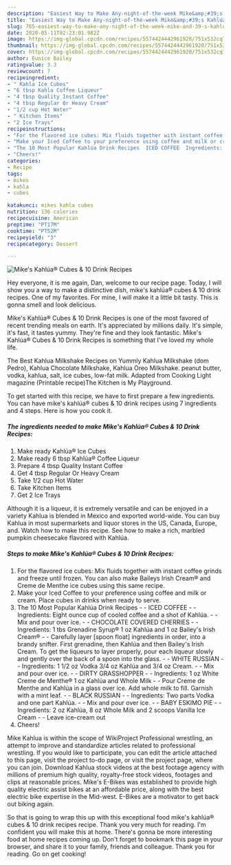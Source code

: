 ```yaml
---
description: "Easiest Way to Make Any-night-of-the-week Mike&amp;#39;s Kahlúa® Cubes &amp;amp; 10 Drink Recipes"
title: "Easiest Way to Make Any-night-of-the-week Mike&amp;#39;s Kahlúa® Cubes &amp;amp; 10 Drink Recipes"
slug: 765-easiest-way-to-make-any-night-of-the-week-mike-and-39-s-kahlua-cubes-and-amp-10-drink-recipes
date: 2020-05-11T02:23:01.982Z
image: https://img-global.cpcdn.com/recipes/5574424442961920/751x532cq70/mikes-kahlua-cubes-10-drink-recipes-recipe-main-photo.jpg
thumbnail: https://img-global.cpcdn.com/recipes/5574424442961920/751x532cq70/mikes-kahlua-cubes-10-drink-recipes-recipe-main-photo.jpg
cover: https://img-global.cpcdn.com/recipes/5574424442961920/751x532cq70/mikes-kahlua-cubes-10-drink-recipes-recipe-main-photo.jpg
author: Eunice Bailey
ratingvalue: 3.3
reviewcount: 7
recipeingredient:
- " Kahla Ice Cubes"
- "6 tbsp Kahla Coffee Liqueur"
- "4 tbsp Quality Instant Coffee"
- "4 tbsp Regular Or Heavy Cream"
- "1/2 cup Hot Water"
- " Kitchen Items"
- "2 Ice Trays"
recipeinstructions:
- "For the flavored ice cubes: Mix fluids together with instant coffee grinds and freeze until frozen. You can also make Baileys Irish Cream® and Creme de Menthe ice cubes using this same recipe."
- "Make your Iced Coffee to your preference using coffee and milk or cream. Place cubes in drinks when ready to serve."
- "The 10 Most Popular Kahlúa Drink Recipes  ICED COFFEE  Ingredients: Eight ounce cup of cooled coffee and a shot of Kahlúa.  Mix and pour over ice.  CHOCOLATE COVERED CHERRIES  Ingredients: 1 tbs Grenadine Syrup® 1 oz Kahlúa and 1 oz Bailey&#39;s Irish Cream®  Carefully layer [spoon float] ingredients in order, into a brandy snifter. First grenadine, then Kahlúa and then Bailey&#39;s Irish Cream. To get the liqueurs to layer properly, pour each liqueur slowly and gently over the back of a spoon into the glass.  WHITE RUSSIAN  Ingredients: 1 1/2 oz Vodka 3/4 oz Kahlúa and 3/4 oz Cream.  Mix and pour over ice.  DIRTY GRASSHOPPER  Ingredients: 1 oz White Creme de Menthe® 1 oz Kahlúa and Whole Milk  Pour Creme de Menthe and Kahlúa in a glass over ice. Add whole milk to fill. Garnish with a mint leaf.  BLACK RUSSIAN  Ingredients: Two parts Vodka and one part Kahlúa.  Mix and pour over ice.  BABY ESKIMO PIE  Ingredients: 2 oz Kahlúa, 8 oz Whole Milk and 2 scoops Vanilla Ice Cream  Leave ice-cream out"
- "Cheers!"
categories:
- Recipe
tags:
- mikes
- kahla
- cubes

katakunci: mikes kahla cubes 
nutrition: 136 calories
recipecuisine: American
preptime: "PT17M"
cooktime: "PT52M"
recipeyield: "3"
recipecategory: Dessert

---
```



![Mike&#39;s Kahlúa® Cubes &amp; 10 Drink Recipes](https://img-global.cpcdn.com/recipes/5574424442961920/751x532cq70/mikes-kahlua-cubes-10-drink-recipes-recipe-main-photo.jpg)

Hey everyone, it is me again, Dan, welcome to our recipe page. Today, I will show you a way to make a distinctive dish, mike&#39;s kahlúa® cubes &amp; 10 drink recipes. One of my favorites. For mine, I will make it a little bit tasty. This is gonna smell and look delicious.

Mike&#39;s Kahlúa® Cubes &amp; 10 Drink Recipes is one of the most favored of recent trending meals on earth. It's appreciated by millions daily. It's simple, it's fast, it tastes yummy. They're fine and they look fantastic. Mike&#39;s Kahlúa® Cubes &amp; 10 Drink Recipes is something that I've loved my whole life.

The Best Kahlua Milkshake Recipes on Yummly Kahlua Milkshake (dom Pedro), Kahlua Chocolate Milkshake, Kahlua Oreo Milkshake. peanut butter, vodka, kahlua, salt, ice cubes, low-fat milk. Adapted from Cooking Light magazine (Printable recipe)The Kitchen is My Playground.


To get started with this recipe, we have to first prepare a few ingredients. You can have mike&#39;s kahlúa® cubes &amp; 10 drink recipes using 7 ingredients and 4 steps. Here is how you cook it.

<!--inarticleads1-->

##### The ingredients needed to make Mike&#39;s Kahlúa® Cubes &amp; 10 Drink Recipes:

1. Make ready  Kahlúa® Ice Cubes
1. Make ready 6 tbsp Kahlúa® Coffee Liqueur
1. Prepare 4 tbsp Quality Instant Coffee
1. Get 4 tbsp Regular Or Heavy Cream
1. Take 1/2 cup Hot Water
1. Take  Kitchen Items
1. Get 2 Ice Trays


Although it is a liqueur, it is extremely versatile and can be enjoyed in a variety Kahlua is blended in Mexico and exported world-wide. You can buy Kahlua in most supermarkets and liquor stores in the US, Canada, Europe, and. Watch how to make this recipe. See how to make a rich, marbled pumpkin cheesecake flavored with Kahlúa. 

<!--inarticleads2-->

##### Steps to make Mike&#39;s Kahlúa® Cubes &amp; 10 Drink Recipes:

1. For the flavored ice cubes: Mix fluids together with instant coffee grinds and freeze until frozen. You can also make Baileys Irish Cream® and Creme de Menthe ice cubes using this same recipe.
1. Make your Iced Coffee to your preference using coffee and milk or cream. Place cubes in drinks when ready to serve.
1. The 10 Most Popular Kahlúa Drink Recipes -  - ICED COFFEE -  - Ingredients: Eight ounce cup of cooled coffee and a shot of Kahlúa. -  - Mix and pour over ice. -  - CHOCOLATE COVERED CHERRIES -  - Ingredients: 1 tbs Grenadine Syrup® 1 oz Kahlúa and 1 oz Bailey&#39;s Irish Cream® -  - Carefully layer [spoon float] ingredients in order, into a brandy snifter. First grenadine, then Kahlúa and then Bailey&#39;s Irish Cream. To get the liqueurs to layer properly, pour each liqueur slowly and gently over the back of a spoon into the glass. -  - WHITE RUSSIAN -  - Ingredients: 1 1/2 oz Vodka 3/4 oz Kahlúa and 3/4 oz Cream. -  - Mix and pour over ice. -  - DIRTY GRASSHOPPER -  - Ingredients: 1 oz White Creme de Menthe® 1 oz Kahlúa and Whole Milk -  - Pour Creme de Menthe and Kahlúa in a glass over ice. Add whole milk to fill. Garnish with a mint leaf. -  - BLACK RUSSIAN -  - Ingredients: Two parts Vodka and one part Kahlúa. -  - Mix and pour over ice. -  - BABY ESKIMO PIE -  - Ingredients: 2 oz Kahlúa, 8 oz Whole Milk and 2 scoops Vanilla Ice Cream -  - Leave ice-cream out
1. Cheers!


Mike Kahlua is within the scope of WikiProject Professional wrestling, an attempt to improve and standardize articles related to professional wrestling. If you would like to participate, you can edit the article attached to this page, visit the project to-do page, or visit the project page, where you can join. Download Kahlua stock videos at the best footage agency with millions of premium high quality, royalty-free stock videos, footages and clips at reasonable prices. Mike&#39;s E-Bikes was established to provide high quality electric assist bikes at an affordable price, along with the best electric bike expertise in the Mid-west. E-Bikes are a motivator to get back out biking again. 

So that is going to wrap this up with this exceptional food mike&#39;s kahlúa® cubes &amp; 10 drink recipes recipe. Thank you very much for reading. I'm confident you will make this at home. There's gonna be more interesting food at home recipes coming up. Don't forget to bookmark this page in your browser, and share it to your family, friends and colleague. Thank you for reading. Go on get cooking!
